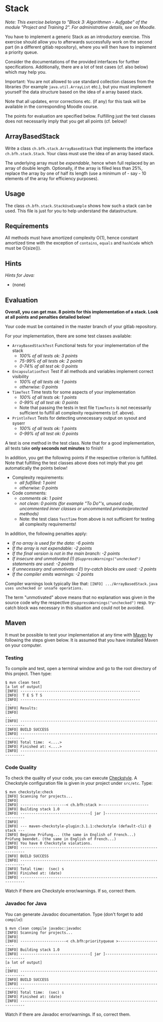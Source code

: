 # Stack

_Note: This exercise belongs to "Block 3: Algorithmen - Aufgabe"
of the module "Project and Training 2". For administrative details, see on Moodle._

You have to implement a generic Stack as an introductory exercise. This exercise should allow you to afterwards successfully work on the second part (in a different gitlab repository), 
where you will then have to implement a priority queue.

Consider the documentations of the provided interfaces for further specifications. Additionally, there are a lot of test cases (cf. also below) which may help you.

Important: You are not allowed to use standard collection classes from the libraries (for example `java.util.ArrayList` etc.), 
but you must implement yourself the data structure based on the idea of a array based stack. 

Note that all updates, error corrections etc. (if any) for this task will be available in the corresponding Moodle course.

The points for evaluation are specified below. Fulfilling just the test classes does not necessarily imply that you get all points (cf. below)!

## ArrayBasedStack

Write a class `ch.bfh.stack.ArrayBasedStack` that implements the interface `ch.bfh.stack.Stack`. Your class must use the idea of an array based stack. 

The underlying array must be _expendable_, hence when full replaced by an array of double length. Optionally, if the array is filled less than 25%, replace the array by one of half its length (use a minimum of - say - 10 elements of the array for efficiency purposes).



## Usage

The class `ch.bfh.stack.StackUseExample` shows how such a stack can be used. This file is just for you to help understand the datastructure.


## Requirements

All methods must have amortized complexity O(1), hence constant amortized time with the exception of `contains`, `equals` and `hashCode` which must be O(size()).


## Hints

_Hints for Java:_
* (none)


## Evaluation

**Overall, you can get max. 8 points for this implementation of a stack. Look at all points and penalties detailed below!**

Your code must be contained in the master branch of your gitlab repository.

For your implementation, there are some test classes available:
* `ArrayBasedStackTest` Functional tests for your implementation of the stack 
    * _100% of all tests ok: 3 points_
    * _75-99% of all tests ok: 2 points_
    * _0-74% of all test ok: 0 points_
* `EncapsulationTest` Test if all methods and variables implement correct visibility
    * _100% of all tests ok: 1 points_
    * _otherwise: 0 points_
* `TimeTest` Time tests for some aspects of your implementation
  * _100% of all tests ok: 1 points_
  * _0-99% of all test ok: 0 points_
  * Note that passing the tests in test file `TimeTests` is not necessarily sufficient to fulfill all complexity requirements (cf. above).
* `PrintlnTest` Tests for detecting unnecessary output on sysout and syserr
  * _100% of all tests ok: 1 points_
  * _0-99% of all test ok: 0 points_

A test is one method in the test class. Note that for a good implementation, all tests take **only seconds not minutes** to finish!

In addition, you get the following points if the respective criterion is fulfilled. Note that fulfilling the test classes above does not imply that you get automatically the points below!
* Complexity requirements: 
    * _all fulfilled: 1 point_
    * _otherwise: 0 points_
* Code comments:
    * _comments ok: 1 point_ 
    * _not clean: 0 points (for example "To Do"'s, unused code, uncommented inner classes or uncommented private/protected methods)_
    * Note: the test class `TestTime` from above is not sufficient for testing all complexity requirements!

In addition, the following penalties apply:
* _If no array is used for the data: -6 points_
* _If the array is not expendable: -2 points_
* _If the final version is not in the main branch: -2 points_
* _If insecure and unmotivated (!) `@SuppressWarnings("unchecked")` statements are used: -2 points_ 
* _If unnecessary and unmotivated (!) try-catch blocks are used: -2 points_
* _If the compiler emits warnings: -2 points_

Compiler warnings look typically like that:
``[INFO] .../ArrayBasedStack.java uses unchecked or unsafe operations.``

The term "unmotivated" above means that no explanation was given in the source code why the respective `@SuppressWarnings("unchecked")` resp. try-catch block was necessary in this situation and could not be avoided.


## Maven

It must be possible to test your implementation at
any time with [Maven](http://maven.apache.org/) by following the steps
given below. It is assumed that you have installed Maven on your
computer.


### Testing

To compile and test, open a terminal window and
go to the root directory of this project. Then type:

```shell
$ mvn clean test
[a lot of output]
[INFO] -------------------------------------------------------
[INFO]  T E S T S
[INFO] -------------------------------------------------------
...
[INFO] Results:
[INFO] 
...
[INFO] ------------------------------------------------------------------------
[INFO] BUILD SUCCESS
[INFO] ------------------------------------------------------------------------
[INFO] Total time:  <....>
[INFO] Finished at: <....>
[INFO] ------------------------------------------------------------------------
```


### Code Quality 

To check the quality of your code, you can execute [Checkstyle](). A
Checkstyle configuration file is given in your project under
`src/etc`. Type:

```shell
$ mvn checkstyle:check
[INFO] Scanning for projects...
[INFO] 
[INFO] ---------------------< ch.bfh:stack >----------------------
[INFO] Building stack 1.0
[INFO] --------------------------------[ jar ]---------------------------------
[INFO] 
[INFO] --- maven-checkstyle-plugin:3.1.1:checkstyle (default-cli) @ stack ---
[INFO] Beginne Prüfung... (the same in English of French...)
Prüfung beendet. (the same in English of French...)
[INFO] You have 0 Checkstyle violations.
[INFO] ------------------------------------------------------------------------
[INFO] BUILD SUCCESS
[INFO] ------------------------------------------------------------------------
[INFO] Total time:  (sec) s
[INFO] Finished at: (date)
[INFO] ------------------------------------------------------------------------
```

Watch if there are Checkstyle error/warnings. If so, correct them.


### Javadoc for Java

You can generate Javadoc documentation. Type (don't forget to add `compile`):

```shell
$ mvn clean compile javadoc:javadoc
[INFO] Scanning for projects...
[INFO] 
[INFO] ---------------------< ch.bfh:priorityqueue >----------------------
[INFO] Building stack 1.0
[INFO] --------------------------------[ jar ]---------------------------------
[a lot of output]
...
[INFO] ------------------------------------------------------------------------
[INFO] BUILD SUCCESS
[INFO] ------------------------------------------------------------------------
[INFO] Total time:  (sec) s
[INFO] Finished at: (date)
[INFO] ------------------------------------------------------------------------
```

Watch if there are Javadoc error/warnings. If so, correct them.



